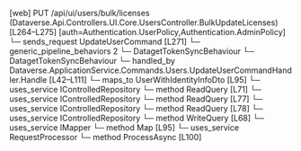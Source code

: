 [web] PUT /api/ui/users/bulk/licenses  (Dataverse.Api.Controllers.UI.Core.UsersController.BulkUpdateLicenses)  [L264–L275] [auth=Authentication.UserPolicy,Authentication.AdminPolicy]
  └─ sends_request UpdateUserCommand [L271]
    └─ generic_pipeline_behaviors 2
      └─ DatagetTokenSyncBehaviour
      └─ DatagetTokenSyncBehaviour
    └─ handled_by Dataverse.ApplicationService.Commands.Users.UpdateUserCommandHandler.Handle [L42–L111]
      └─ maps_to UserWithIdentityInfoDto [L95]
      └─ uses_service IControlledRepository<FirmSettings>
        └─ method ReadQuery [L71]
      └─ uses_service IControlledRepository<Office>
        └─ method ReadQuery [L77]
      └─ uses_service IControlledRepository<Team>
        └─ method ReadQuery [L78]
      └─ uses_service IControlledRepository<User>
        └─ method WriteQuery [L68]
      └─ uses_service IMapper
        └─ method Map [L95]
      └─ uses_service RequestProcessor
        └─ method ProcessAsync [L100]

